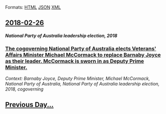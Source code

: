
Formats: [HTML](2018/02/26/index.html)  [JSON](2018/02/26/index.json)  [XML](2018/02/26/index.xml)  

## [2018-02-26](/news/2018/02/26/index.md)

##### National Party of Australia leadership election, 2018
### [The cogoverning National Party of Australia elects Veterans' Affairs Minister Michael McCormack to replace Barnaby Joyce as their leader. McCormack is sworn in as Deputy Prime Minister. ](/news/2018/02/26/the-cogoverning-national-party-of-australia-elects-veterans-affairs-minister-michael-mccormack-to-replace-barnaby-joyce-as-their-leader-mc.md)
_Context: Barnaby Joyce, Deputy Prime Minister, Michael McCormack, National Party of Australia, National Party of Australia leadership election, 2018, cogoverning_

## [Previous Day...](/news/2018/02/25/index.md)

